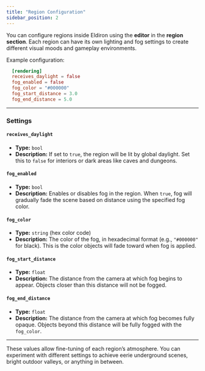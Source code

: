 ```yaml
---
title: "Region Configuration"
sidebar_position: 2
---
```


You can configure regions inside Eldiron using the **editor** in the **region section**. Each region can have its own lighting and fog settings to create different visual moods and gameplay environments.

Example configuration:
```toml
  [rendering]
  receives_daylight = false
  fog_enabled = false
  fog_color = "#000000"
  fog_start_distance = 3.0
  fog_end_distance = 5.0
```

---

### Settings

#### `receives_daylight`
- **Type:** `bool`
- **Description:** If set to `true`, the region will be lit by global daylight. Set this to `false` for interiors or dark areas like caves and dungeons.

#### `fog_enabled`
- **Type:** `bool`
- **Description:** Enables or disables fog in the region. When `true`, fog will gradually fade the scene based on distance using the specified fog color.

#### `fog_color`
- **Type:** `string` (hex color code)
- **Description:** The color of the fog, in hexadecimal format (e.g., `"#000000"` for black). This is the color objects will fade toward when fog is applied.

#### `fog_start_distance`
- **Type:** `float`
- **Description:** The distance from the camera at which fog begins to appear. Objects closer than this distance will not be fogged.

#### `fog_end_distance`
- **Type:** `float`
- **Description:** The distance from the camera at which fog becomes fully opaque. Objects beyond this distance will be fully fogged with the `fog_color`.

---

These values allow fine-tuning of each region’s atmosphere. You can experiment with different settings to achieve eerie underground scenes, bright outdoor valleys, or anything in between.

